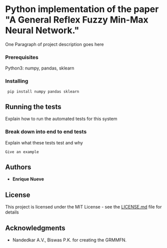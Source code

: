 # Python implementation of the paper "A General Reflex Fuzzy Min-Max Neural Network."

One Paragraph of project description goes here

### Prerequisites
Python3: numpy, pandas, sklearn

### Installing
```
 pip install numpy pandas sklearn
```

## Running the tests

Explain how to run the automated tests for this system

### Break down into end to end tests

Explain what these tests test and why

```
Give an example
```


## Authors

* **Enrique Nueve** 

## License

This project is licensed under the MIT License - see the [LICENSE.md](LICENSE.md) file for details

## Acknowledgments
* Nandedkar A.V., Biswas P.K. for creating the GRMMFN.
